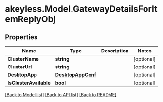 # akeyless.Model.GatewayDetailsForItemReplyObj

## Properties

Name | Type | Description | Notes
------------ | ------------- | ------------- | -------------
**ClusterName** | **string** |  | [optional] 
**ClusterUrl** | **string** |  | [optional] 
**DesktopApp** | [**DesktopAppConf**](DesktopAppConf.md) |  | [optional] 
**IsClusterAvailable** | **bool** |  | [optional] 

[[Back to Model list]](../README.md#documentation-for-models) [[Back to API list]](../README.md#documentation-for-api-endpoints) [[Back to README]](../README.md)

